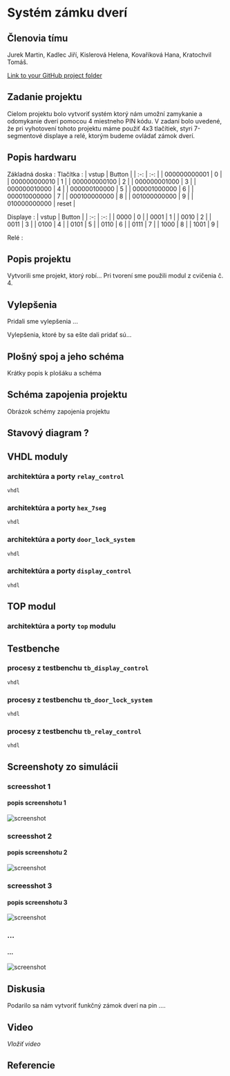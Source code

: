 # Systém zámku dverí

## Členovia tímu
Jurek Martin, Kadlec Jiří, Kislerová Helena, Kovaříková Hana, Kratochvil Tomáš.

[Link to your GitHub project folder](https://github.com/Krakenuz/Digital-electronics-1-Project)

## Zadanie projektu
Cielom projektu bolo vytvoriť systém ktorý nám umožní zamykanie a odomykanie dverí pomocou 4 miestneho PIN kódu. V zadaní bolo uvedené, že pri vyhotovení tohoto projektu máme použiť 4x3 tlačítiek, styri 7-segmentové displaye a relé, ktorým budeme ovládať zámok dverí.

## Popis hardwaru
Základná doska :
Tlačítka :
| vstup | Button |
|  :-: | :-: | 
| 000000000001 | 0 |
| 000000000010 | 1 |
| 000000000100 | 2 |
| 000000001000 | 3 |
| 000000010000 | 4 |
| 000000100000 | 5 |
| 000001000000 | 6 |
| 000010000000 | 7 |
| 000100000000 | 8 |
| 001000000000 | 9 |
| 010000000000 | reset |

Displaye :
| vstup | Button |
|  :-: | :-: | 
| 0000 | 0 |
| 0001 | 1 |
| 0010 | 2 |
| 0011 | 3 |
| 0100 | 4 |
| 0101 | 5 |
| 0110 | 6 |
| 0111 | 7 |
| 1000 | 8 |
| 1001 | 9 |

Relé :

## Popis projektu
Vytvorili sme projekt, ktorý robí...
Pri tvorení sme použili modul z cvičenia č. 4.

## Vylepšenia
Pridali sme vylepšenia ...

Vylepšenia, ktoré by sa ešte dali pridať sú...

## Plošný spoj a jeho schéma
Krátky popis k plošáku a schéma

## Schéma zapojenia projektu
Obrázok schémy zapojenia projektu

## Stavový diagram ?

## VHDL moduly
### architektúra a porty `relay_control`
```vhdl ```
### architektúra a porty `hex_7seg`
```vhdl ```
### architektúra a porty `door_lock_system`
```vhdl ```
### architektúra a porty `display_control`
```vhdl ```

## TOP modul
### architektúra a porty `top` modulu

## Testbenche
### procesy z testbenchu `tb_display_control`
```vhdl ```
### procesy z testbenchu `tb_door_lock_system`
```vhdl ```
### procesy z testbenchu `tb_relay_control`
```vhdl ```

## Screenshoty zo simulácii
### screesshot 1 
#### popis screenshotu 1
![screenshot](/Images/scr1.png)
### screesshot 2
#### popis screenshotu 2
![screenshot](/Images/scr2.png)
### screesshot 3
#### popis screenshotu 3
![screenshot](/Images/scr2.png)
### ...
#### ...
![screenshot](/Images/scr4.png)

## Diskusia
Podarilo sa nám vytvoriť funkčný zámok dverí na pin ....

## Video
*Vložiť video*

## Referencie

